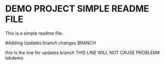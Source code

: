 # DEMO PROJECT SIMPLE README FILE
This is a simple readme file.

#Adding Updates branch changes BRANCH

this is the line for updates branch
THIS LINE WILL NOT CAUSE PROBLEM# labdemo
